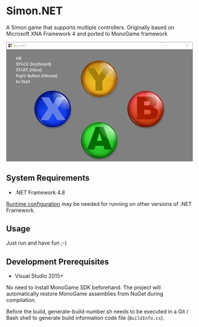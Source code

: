 # Simon.NET
A Simon game that supports multiple controllers. Originally based on Microsoft XNA Framework 4 and ported to MonoGame framework

<p align="center">
  <img src="https://github.com/xlfdll/xlfdll.github.io/raw/master/images/projects/Simon.NET.png"
       alt="Simon.NET">
</p>

## System Requirements
* .NET Framework 4.8

[Runtime configuration](https://docs.microsoft.com/en-us/dotnet/framework/migration-guide/how-to-configure-an-app-to-support-net-framework-4-or-4-5) may be needed for running on other versions of .NET Framework.

## Usage
Just run and have fun ;-)

## Development Prerequisites
* Visual Studio 2015+

No need to install MonoGame SDK beforehand. The project will automatically restore MonoGame assemblies from NuGet during compilation.

Before the build, generate-build-number.sh needs to be executed in a Git / Bash shell to generate build information code file (`BuildInfo.cs`).
